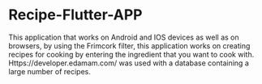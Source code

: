 # Recipe-Flutter-APP
This application that works on Android and IOS devices as well as on browsers, by using the Frimcork filter, this application works on creating recipes for cooking by entering the ingredient that you want to cook with.  Https://developer.edamam.com/ was used with a database containing a large number of recipes.
